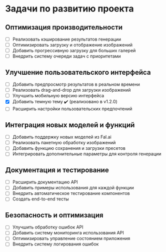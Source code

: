 # Задачи по развитию проекта

## Оптимизация производительности
- [ ] Реализовать кэширование результатов генерации
- [ ] Оптимизировать загрузку и отображение изображений
- [ ] Добавить прогрессивную загрузку для больших галерей
- [ ] Внедрить систему очереди задач с приоритетами

## Улучшение пользовательского интерфейса
- [ ] Добавить предпросмотр результатов в реальном времени
- [ ] Реализовать drag-and-drop для загрузки изображений
- [ ] Улучшить мобильную версию интерфейса
- [x] Добавить темную тему ✔️ (реализовано в v1.2.0)
- [ ] Расширить настройки пользовательских предпочтений

## Интеграция новых моделей и функций
- [ ] Добавить поддержку новых моделей из Fal.ai
- [ ] Реализовать пакетную обработку изображений
- [ ] Добавить функцию сохранения и загрузки пресетов
- [ ] Интегрировать дополнительные параметры для контроля генерации

## Документация и тестирование
- [ ] Расширить документацию API
- [ ] Добавить примеры использования для каждой функции
- [ ] Внедрить автоматическое тестирование компонентов
- [ ] Создать end-to-end тесты

## Безопасность и оптимизация
- [ ] Улучшить обработку ошибок API
- [ ] Добавить систему мониторинга использования API
- [ ] Оптимизировать управление состоянием приложения
- [ ] Внедрить систему логирования ошибок
